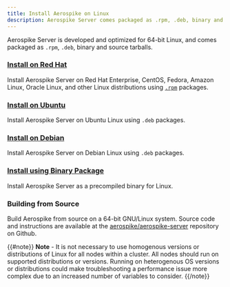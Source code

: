 ```yaml
---
title: Install Aerospike on Linux
description: Aerospike Server comes packaged as .rpm, .deb, binary and source tarballs.
---
```

Aerospike Server is developed and optimized for 64-bit Linux, and comes packaged
as `.rpm`, `.deb`, binary and source tarballs.

### [Install on Red Hat](/docs/operations/install/linux/el6)
Install Aerospike Server on Red Hat Enterprise, CentOS, Fedora, Amazon Linux,
Oracle Linux, and other Linux distributions using [`.rpm`](http://rpm.org/) packages.

### [Install on Ubuntu](/docs/operations/install/linux/ubuntu)
Install Aerospike Server on Ubuntu Linux using `.deb` packages.

### [Install on Debian](/docs/operations/install/linux/debian)
Install Aerospike Server on Debian Linux using `.deb` packages.

### [Install using Binary Package](/docs/operations/install/linux/other)
Install Aerospike Server as a precompiled binary for Linux.

### Building from Source
Build Aerospike from source on a 64-bit GNU/Linux system.
Source code and instructions are available at the
[aerospike/aerospike-server](https://github.com/aerospike/aerospike-server)
repository on Github.

{{#note}}
**Note** - It is not necessary to use homogenous versions or distributions of Linux for all nodes within a cluster.  All nodes should run on supported distributions or versions.  Running on heterogenous OS versions or distributions could make troubleshooting a performance issue more complex due to an increased number of variables to consider.
{{/note}}
